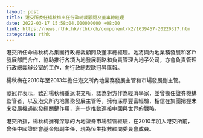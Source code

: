 ```yaml
---
layout: post
title: 港交所委任楊秋梅出任行政總裁顧問及董事總經理
date: 2022-03-17 15:58:04.000000000 +08:00
link: https://news.rthk.hk/rthk/ch/component/k2/1639457-20220317.htm
categories: rthk
---
```


港交所任命楊秋梅為集團行政總裁顧問及董事總經理。她將與內地業務發展和客戶發展部門合作，協助推行各項內地發展戰略和負責管理內地子公司，亦會負責管理行政總裁辦公室的工作，向行政總裁歐冠昇匯報。

楊秋梅在2010年至2013年擔任港交所內地業務發展主管和市場發展副主管。

歐冠昇表示，歡迎楊秋梅重返港交所，認為對方作為經濟學家，並曾擔任證券機構監管者，以及港交所內地業務發展主管等，擁有深厚豐富經驗，相信在集團把握未來發展機遇能發揮關鍵作用，進一步推動連接中國與世界的戰略。

港交所指，楊秋梅擁有深厚的內地證券市場監管經驗，在2010年加入港交所前，曾任中國證監會基金部副主任，現為恒生指數顧問委員會成員。
